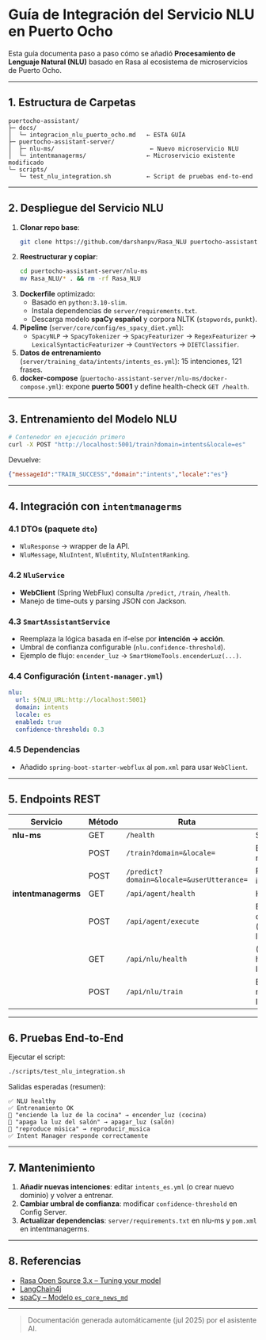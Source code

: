 # Guía de Integración del Servicio NLU en Puerto Ocho

Esta guía documenta paso a paso cómo se añadió **Procesamiento de Lenguaje Natural (NLU)** basado en Rasa al ecosistema de microservicios de Puerto Ocho.

---

## 1. Estructura de Carpetas

```
puertocho-assistant/
├─ docs/
│  └─ integracion_nlu_puerto_ocho.md   ← ESTA GUÍA
├─ puertocho-assistant-server/
│  ├─ nlu-ms/                           ← Nuevo microservicio NLU
│  └─ intentmanagerms/                 ← Microservicio existente modificado
└─ scripts/
   └─ test_nlu_integration.sh          ← Script de pruebas end-to-end
```

---

## 2. Despliegue del Servicio NLU

1. **Clonar repo base**:
   ```bash
   git clone https://github.com/darshanpv/Rasa_NLU puertocho-assistant-server/nlu-ms/Rasa_NLU
   ```
2. **Reestructurar y copiar**:
   ```bash
   cd puertocho-assistant-server/nlu-ms
   mv Rasa_NLU/* . && rm -rf Rasa_NLU
   ```
3. **Dockerfile** optimizado:
   * Basado en `python:3.10-slim`.
   * Instala dependencias de `server/requirements.txt`.
   * Descarga modelo **spaCy español** y corpora NLTK (`stopwords`, `punkt`).
4. **Pipeline** (`server/core/config/es_spacy_diet.yml`):
   * `SpacyNLP` → `SpacyTokenizer` → `SpacyFeaturizer` → `RegexFeaturizer` → `LexicalSyntacticFeaturizer` → `CountVectors` → `DIETClassifier`.
5. **Datos de entrenamiento** (`server/training_data/intents/intents_es.yml`): 15 intenciones, 121 frases.
6. **docker-compose** (`puertocho-assistant-server/nlu-ms/docker-compose.yml`): expone **puerto 5001** y define health-check `GET /health`.

---

## 3. Entrenamiento del Modelo NLU

```bash
# Contenedor en ejecución primero
curl -X POST "http://localhost:5001/train?domain=intents&locale=es"
```
Devuelve:
```json
{"messageId":"TRAIN_SUCCESS","domain":"intents","locale":"es"}
```

---

## 4. Integración con `intentmanagerms`

### 4.1 DTOs (paquete `dto`)
* `NluResponse` → wrapper de la API.
* `NluMessage`, `NluIntent`, `NluEntity`, `NluIntentRanking`.

### 4.2 `NluService`
* **WebClient** (Spring WebFlux) consulta `/predict`, `/train`, `/health`.
* Manejo de time-outs y parsing JSON con Jackson.

### 4.3 `SmartAssistantService`
* Reemplaza la lógica basada en if-else por **intención → acción**.
* Umbral de confianza configurable (`nlu.confidence-threshold`).
* Ejemplo de flujo: `encender_luz` → `SmartHomeTools.encenderLuz(...)`.

### 4.4 Configuración (`intent-manager.yml`)
```yaml
nlu:
  url: ${NLU_URL:http://localhost:5001}
  domain: intents
  locale: es
  enabled: true
  confidence-threshold: 0.3
```

### 4.5 Dependencias
* Añadido `spring-boot-starter-webflux` al `pom.xml` para usar `WebClient`.

---

## 5. Endpoints REST

| Servicio | Método | Ruta | Descripción |
|----------|--------|------|-------------|
| **nlu-ms** | GET | `/health` | State check |
|  | POST | `/train?domain=&locale=` | Entrena modelo |
|  | POST | `/predict?domain=&locale=&userUtterance=` | Predice intención |
| **intentmanagerms** | GET | `/api/agent/health` | Health general |
|  | POST | `/api/agent/execute` | Ejecuta acción conversacional (internamente llama a NLU) |
|  | GET | `/api/nlu/health` | (Opcional) health NLU vía Intent Manager |
|  | POST | `/api/nlu/train` | Entrena modelo desde Intent Manager |

---

## 6. Pruebas End-to-End

Ejecutar el script:
```bash
./scripts/test_nlu_integration.sh
```
Salidas esperadas (resumen):
```
✅ NLU healthy
✅ Entrenamiento OK
🧪 "enciende la luz de la cocina" → encender_luz (cocina)
🧪 "apaga la luz del salón" → apagar_luz (salón)
🧪 "reproduce música" → reproducir_musica
✅ Intent Manager responde correctamente
```

---

## 7. Mantenimiento

1. **Añadir nuevas intenciones**: editar `intents_es.yml` (o crear nuevo dominio) y volver a entrenar.
2. **Cambiar umbral de confianza**: modificar `confidence-threshold` en Config Server.
3. **Actualizar dependencias**: `server/requirements.txt` en nlu-ms y `pom.xml` en intentmanagerms.

---

## 8. Referencias
* [Rasa Open Source 3.x – Tuning your model](https://legacy-docs-oss.rasa.com/docs/rasa/tuning-your-model/)
* [LangChain4j](https://github.com/langchain4j/langchain4j)
* [spaCy – Modelo `es_core_news_md`](https://spacy.io/models/es)

---

> Documentación generada automáticamente (jul 2025) por el asistente AI. 